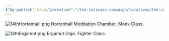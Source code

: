 ```yaml
---
{"dg-publish":true,"permalink":"/the-talisman-campaign/locations/the-sunken-spire/levels-players/14th/","noteIcon":""}
---
```


![14thHortonhall.png](/img/user/The%20Talisman%20Campaign/Locations/The%20Sunken%20Spire/Levels%20(Players)/14thHortonhall.png)
Hortonhall Meditation Chamber. Monk Class.

![14thErgamot.png](/img/user/The%20Talisman%20Campaign/Locations/The%20Sunken%20Spire/Levels%20(Players)/14thErgamot.png)
Ergamot Dojo. Fighter Class.

